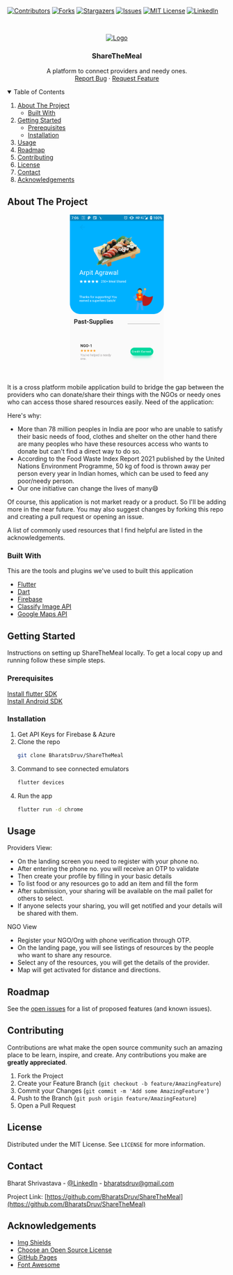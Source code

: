 

<!--
*** Thanks for checking out the ShareTheMeal. If you have a suggestion
*** that would make this better, please fork the repo and create a pull request
*** or simply open an issue with the tag "enhancement".
*** Thanks again! Now go create something AMAZING! :D
-->



<!-- PROJECT SHIELDS -->
<!--
*** I'm using markdown "reference style" links for readability.
*** Reference links are enclosed in brackets [ ] instead of parentheses ( ).
*** See the bottom of this document for the declaration of the reference variables
*** for contributors-url, forks-url, etc. This is an optional, concise syntax you may use.
*** https://www.markdownguide.org/basic-syntax/#reference-style-links
-->
[![Contributors][contributors-shield]][contributors-url]
[![Forks][forks-shield]][forks-url]
[![Stargazers][stars-shield]][stars-url]
[![Issues][issues-shield]][issues-url]
[![MIT License][license-shield]][license-url]
[![LinkedIn][linkedin-shield]][linkedin-url]



<!-- PROJECT LOGO -->
<br />
<p align="center">
  <a href="https://github.com/othneildrew/Best-README-Template">
    <img src="https://i.morioh.com/2020/02/28/1195ab76f0b1.jpg" alt="Logo" width="80" height="80">
  </a>

  <h3 align="center">ShareTheMeal</h3>

  <p align="center">
    A platform to connect providers and needy ones.
    <br />
    <a href="https://github.com/BharatsDruv/ShareTheMeal/issues">Report Bug</a>
    ·
    <a href="https://github.com/BharatsDruv/ShareTheMeal/issues">Request Feature</a>
  </p>
</p>



<!-- TABLE OF CONTENTS -->
<details open="open">
  <summary>Table of Contents</summary>
  <ol>
    <li>
      <a href="#about-the-project">About The Project</a>
      <ul>
        <li><a href="#built-with">Built With</a></li>
      </ul>
    </li>
    <li>
      <a href="#getting-started">Getting Started</a>
      <ul>
        <li><a href="#prerequisites">Prerequisites</a></li>
        <li><a href="#installation">Installation</a></li>
      </ul>
    </li>
    <li><a href="#usage">Usage</a></li>
    <li><a href="#roadmap">Roadmap</a></li>
    <li><a href="#contributing">Contributing</a></li>
    <li><a href="#license">License</a></li>
    <li><a href="#contact">Contact</a></li>
    <li><a href="#acknowledgements">Acknowledgements</a></li>
  </ol>
</details>



<!-- ABOUT THE PROJECT -->
## About The Project
<center>
 <img src="https://raw.githubusercontent.com/BharatsDruv/ShareTheMeal/master/flutter_03.png" alt="Logo" width="216" height="384">
</center>
It is a cross platform mobile application build to bridge the gap between the providers who can donate/share their things with the NGOs or needy ones who can access those shared resources easily. 
Need of the application:

Here's why:
* More than 78 million peoples in India are poor who are unable to satisfy their basic needs of food, clothes and shelter on the other hand there are many peoples who have these resources access who wants to donate but can't find a direct way to do so.
* According to the Food Waste Index Report 2021 published by the United Nations Environment Programme, 50 kg of food is thrown away per person every year in Indian homes, which can be used to feed any poor/needy person.
* Our one initiative can change the lives of many:smile:

Of course, this application is not market ready or a product. So I'll be adding more in the near future. You may also suggest changes by forking this repo and creating a pull request or opening an issue. 

A list of commonly used resources that I find helpful are listed in the acknowledgements.

### Built With

This are the tools and plugins we've used to built this application
* [Flutter](https://flutter.dev/)
* [Dart](https://dart.dev/)
* [Firebase](https://firebase.google.com/)
* [Classify Image API](https://docs.microsoft.com/en-us/rest/api/customvision/prediction/classify-image/classify-image)
* [Google Maps API](https://console.cloud.google.com/google/maps-apis/new?project=youtubeapp-279118)



<!-- GETTING STARTED -->
## Getting Started

Instructions on setting up ShareTheMeal locally.
To get a local copy up and running follow these simple steps.

### Prerequisites

[Install flutter SDK](https://docs.flutter.dev/get-started/install/windows)
  </br>
[Install Android SDK](https://developer.android.com/studio)

### Installation

1. Get API Keys for Firebase & Azure 
2. Clone the repo
   ```sh
   git clone BharatsDruv/ShareTheMeal
   ```
3. Command to see connected emulators
   ```sh
   flutter devices
   ```
4. Run the app
   ```sh
   flutter run -d chrome
   ```



<!-- USAGE EXAMPLES -->
## Usage

Providers View:
- On the landing screen you need to register with your phone no. 
- After entering the phone no. you will receive an OTP to validate 
- Then create your profile by filling in your basic details
- To list food or any resources go to add an item and fill the form
- After submission, your sharing will be available on the mail pallet for others to select.
- If anyone selects your sharing, you will get notified and your details will be shared with them.

NGO View
- Register your NGO/Org with phone verification through OTP.
- On the landing page, you will see listings of resources by the people who want to share any resource.
- Select any of the resources, you will get the details of the provider.
- Map will get activated for distance and directions.



<!-- ROADMAP -->
## Roadmap

See the [open issues](https://github.com/othneildrew/Best-README-Template/issues) for a list of proposed features (and known issues).



<!-- CONTRIBUTING -->
## Contributing

Contributions are what make the open source community such an amazing place to be learn, inspire, and create. Any contributions you make are **greatly appreciated**.

1. Fork the Project
2. Create your Feature Branch (`git checkout -b feature/AmazingFeature`)
3. Commit your Changes (`git commit -m 'Add some AmazingFeature'`)
4. Push to the Branch (`git push origin feature/AmazingFeature`)
5. Open a Pull Request



<!-- LICENSE -->
## License

Distributed under the MIT License. See `LICENSE` for more information.



<!-- CONTACT -->
## Contact

Bharat Shrivastava - [@LinkedIn](https://www.linkedin.com/in/bharatshrivastava/) - bharatsdruv@gmail.com

Project Link: [https://github.com/BharatsDruv/ShareTheMeal](https://github.com/BharatsDruv/ShareTheMeal)



<!-- ACKNOWLEDGEMENTS -->
## Acknowledgements
* [Img Shields](https://shields.io)
* [Choose an Open Source License](https://choosealicense.com)
* [GitHub Pages](https://pages.github.com)
* [Font Awesome](https://fontawesome.com)





<!-- MARKDOWN LINKS & IMAGES -->
<!-- https://www.markdownguide.org/basic-syntax/#reference-style-links -->
[contributors-shield]: https://img.shields.io/github/contributors/BharatsDruv/ShareTheMeal.svg?style=for-the-badge
[contributors-url]: https://github.com/BharatsDruv/ShareTheMeal/graphs/contributors
[forks-shield]: https://img.shields.io/github/forks/BharatsDruv/ShareTheMeal.svg?style=for-the-badge
[forks-url]: hthttps://github.com/BharatsDruv/ShareTheMeal/network/members
[stars-shield]: https://img.shields.io/github/stars/BharatsDruv/ShareTheMeal.svg?style=for-the-badge
[stars-url]: https://github.com/BharatsDruv/ShareTheMeal/stargazers
[issues-shield]: https://img.shields.io/github/issues/BharatsDruv/ShareTheMeal.svg?style=for-the-badge
[issues-url]: https://github.com/BharatsDruv/ShareTheMeal/issues
[license-shield]: https://img.shields.io/github/license/BharatsDruv/ShareTheMeal.svg?style=for-the-badge
[license-url]: https://github.com/othneildrew/Best-README-Template/blob/master/LICENSE.txt
[linkedin-shield]: https://img.shields.io/badge/-LinkedIn-black.svg?style=for-the-badge&logo=linkedin&colorB=555
[linkedin-url]: https://www.linkedin.com/in/bharatshrivastava/
[product-screenshot]: flutter_03.png
